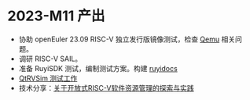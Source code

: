 # 2023-M11 产出

- 协助 openEuler 23.09 RISC-V 独立发行版镜像测试，检查 [Qemu](https://gitee.com/KevinMX/openEuler-RISC-V-23.09-independent) 相关问题。
- 调研 RISC-V SAIL。
- 准备 RuyiSDK 测试，编制测试方案。构建 [ruyidocs](https://github.com/ruyisdk/doc4test/tree/main/docs)
- [QtRVSim 测试工作](https://gitee.com/yunxiangluo/qtrvsim-test)
- 技术分享：[关于开放式RISC-V软件资源管理的探索与实践](https://github.com/ArielHeleneto/anrsm)
